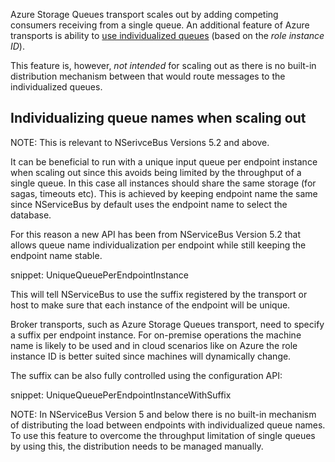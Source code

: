 
Azure Storage Queues transport scales out by adding competing consumers receiving from a single queue. An additional feature of Azure transports is ability to [use individualized queues](individualizing-queues-when-scaling-out.md) (based on the *role instance ID*).

This feature is, however, *not intended* for scaling out as there is no built-in distribution mechanism between that would route messages to the individualized queues.


##  Individualizing queue names when scaling out

NOTE: This is relevant to NSerivceBus Versions 5.2 and above.

It can be beneficial to run with a unique input queue per endpoint instance when scaling out since this avoids being limited by the throughput of a single queue. In this case all instances should share the same storage (for sagas, timeouts etc). This is achieved by keeping endpoint name the same since NServiceBus by default uses the endpoint name to select the database.

For this reason a new API has been from NServiceBus Version 5.2 that allows queue name individualization per endpoint while still keeping the endpoint name stable.

snippet: UniqueQueuePerEndpointInstance

This will tell NServiceBus to use the suffix registered by the transport or host to make sure that each instance of the endpoint will be unique. 

Broker transports, such as Azure Storage Queues transport, need to specify a suffix per endpoint instance. For on-premise operations the machine name is likely to be used and in cloud scenarios like on Azure the role instance ID is better suited since machines will dynamically change.

The suffix can be also fully controlled using the configuration API:

snippet: UniqueQueuePerEndpointInstanceWithSuffix

NOTE: In NServiceBus Version 5 and below there is no built-in mechanism of distributing the load between endpoints with individualized queue names. To use this feature to overcome the throughput limitation of single queues by using this, the distribution needs to be managed manually.